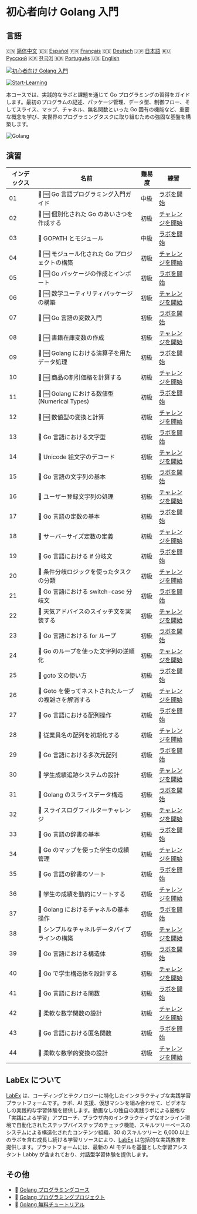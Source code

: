 # 初心者向け Golang 入門

## 言語

🇨🇳 [简体中文](README_zh.md) 🇪🇸 [Español](README_es.md) 🇫🇷 [Français](README_fr.md) 🇩🇪 [Deutsch](README_de.md) 🇯🇵 [日本語](README_ja.md) 🇷🇺 [Русский](README_ru.md) 🇰🇷 [한국어](README_ko.md) 🇧🇷 [Português](README_pt.md) 🇺🇸 [English](README.md) 

[![初心者向け Golang 入門](https://cover-creator.labex.io/golang-for-beginners.png?lang=ja)](https://labex.io/ja/courses/golang-for-beginners)

[![Start-Learning](https://img.shields.io/badge/Start-Learning-whitesmoke?style=for-the-badge)](https://labex.io/ja/courses/golang-for-beginners)

本コースでは、実践的なラボと課題を通じて Go プログラミングの習得をガイドします。最初のプログラムの記述、パッケージ管理、データ型、制御フロー、そしてスライス、マップ、チャネル、無名関数といった Go 固有の機能など、重要な概念を学び、実世界のプログラミングタスクに取り組むための強固な基盤を構築します。

![Golang](https://img.shields.io/badge/Golang-whitesmoke?style=for-the-badge&logo=golang)


## 演習

|   インデックス | 名前                                                  | 難易度   | 練習                                                                                                                                                 |
|----------------|-------------------------------------------------------|----------|------------------------------------------------------------------------------------------------------------------------------------------------------|
|             01 | 🧩 🆓 Go 言語プログラミング入門ガイド                 | 中級     | <a target='_blank' href='https://labex.io/ja/labs/go-beginner-s-guide-to-go-programming-149062?course=golang-for-beginners'>ラボを開始</a>           |
|             02 | 🎯 🆓 個別化された Go のあいさつを作成する            | 初級     | <a target='_blank' href='https://labex.io/ja/labs/go-craft-a-personalized-go-greeting-435633?course=golang-for-beginners'>チャレンジを開始</a>       |
|             03 | 🧩  GOPATH とモジュール                               | 中級     | <a target='_blank' href='https://labex.io/ja/labs/go-gopath-and-module-149063?course=golang-for-beginners'>ラボを開始</a>                            |
|             04 | 🎯 🆓 モジュール化された Go プロジェクトの構築        | 初級     | <a target='_blank' href='https://labex.io/ja/labs/go-build-a-modular-go-project-435640?course=golang-for-beginners'>チャレンジを開始</a>             |
|             05 | 🧩 🆓 Go パッケージの作成とインポート                 | 初級     | <a target='_blank' href='https://labex.io/ja/labs/go-creating-and-importing-go-packages-149064?course=golang-for-beginners'>ラボを開始</a>           |
|             06 | 🎯 🆓 数学ユーティリティパッケージの構築              | 初級     | <a target='_blank' href='https://labex.io/ja/labs/go-build-a-math-utility-package-435676?course=golang-for-beginners'>チャレンジを開始</a>           |
|             07 | 🧩 🆓 Go 言語の変数入門                               | 初級     | <a target='_blank' href='https://labex.io/ja/labs/go-introduction-to-go-variables-149065?course=golang-for-beginners'>ラボを開始</a>                 |
|             08 | 🎯 🆓 書籍在庫変数の作成                              | 初級     | <a target='_blank' href='https://labex.io/ja/labs/go-craft-book-inventory-variables-435684?course=golang-for-beginners'>チャレンジを開始</a>         |
|             09 | 🧩 🆓 Golang における演算子を用たデータ処理           | 初級     | <a target='_blank' href='https://labex.io/ja/labs/go-data-processing-with-operators-in-golang-149066?course=golang-for-beginners'>ラボを開始</a>     |
|             10 | 🎯 🆓 商品の割引価格を計算する                        | 初級     | <a target='_blank' href='https://labex.io/ja/labs/calculate-product-discount-price-435694?course=golang-for-beginners'>チャレンジを開始</a>          |
|             11 | 🧩 🆓 Golang における数値型 (Numerical Types)         | 初級     | <a target='_blank' href='https://labex.io/ja/labs/go-numerical-types-in-golang-149067?course=golang-for-beginners'>ラボを開始</a>                    |
|             12 | 🎯 🆓 数値型の変換と計算                              | 初級     | <a target='_blank' href='https://labex.io/ja/labs/convert-and-calculate-numeric-types-435824?course=golang-for-beginners'>チャレンジを開始</a>       |
|             13 | 🧩  Go 言語における文字型                             | 初級     | <a target='_blank' href='https://labex.io/ja/labs/go-character-types-in-golang-149068?course=golang-for-beginners'>ラボを開始</a>                    |
|             14 | 🎯  Unicode 絵文字のデコード                          | 初級     | <a target='_blank' href='https://labex.io/ja/labs/go-decode-unicode-emojis-435852?course=golang-for-beginners'>チャレンジを開始</a>                  |
|             15 | 🧩  Go 言語の文字列の基本                             | 初級     | <a target='_blank' href='https://labex.io/ja/labs/go-go-string-fundamentals-149069?course=golang-for-beginners'>ラボを開始</a>                       |
|             16 | 🎯  ユーザー登録文字列の処理                          | 初級     | <a target='_blank' href='https://labex.io/ja/labs/go-process-user-registration-strings-436083?course=golang-for-beginners'>チャレンジを開始</a>      |
|             17 | 🧩  Go 言語の定数の基本                               | 初級     | <a target='_blank' href='https://labex.io/ja/labs/go-go-constants-fundamentals-149070?course=golang-for-beginners'>ラボを開始</a>                    |
|             18 | 🎯  サーバーサイズ定数の定義                          | 初級     | <a target='_blank' href='https://labex.io/ja/labs/go-define-server-size-constants-436400?course=golang-for-beginners'>チャレンジを開始</a>           |
|             19 | 🧩  Go 言語における if 分岐文                         | 初級     | <a target='_blank' href='https://labex.io/ja/labs/go-if-branch-statement-in-golang-149071?course=golang-for-beginners'>ラボを開始</a>                |
|             20 | 🎯  条件分岐ロジックを使ったタスクの分類              | 初級     | <a target='_blank' href='https://labex.io/ja/labs/go-sort-tasks-with-conditional-logic-436418?course=golang-for-beginners'>チャレンジを開始</a>      |
|             21 | 🧩  Go 言語における switch-case 分岐文                | 初級     | <a target='_blank' href='https://labex.io/ja/labs/go-switch-case-branch-statements-in-golang-149072?course=golang-for-beginners'>ラボを開始</a>      |
|             22 | 🎯  天気アドバイスのスイッチ文を実装する              | 初級     | <a target='_blank' href='https://labex.io/ja/labs/go-implement-weather-advice-switch-436449?course=golang-for-beginners'>チャレンジを開始</a>        |
|             23 | 🧩  Go 言語における for ループ                        | 初級     | <a target='_blank' href='https://labex.io/ja/labs/go-for-loops-in-golang-149073?course=golang-for-beginners'>ラボを開始</a>                          |
|             24 | 🎯  Go のループを使った文字列の逆順化                 | 初級     | <a target='_blank' href='https://labex.io/ja/labs/go-reverse-string-with-go-loop-436520?course=golang-for-beginners'>チャレンジを開始</a>            |
|             25 | 🧩  goto 文の使い方                                   | 初級     | <a target='_blank' href='https://labex.io/ja/labs/go-goto-statement-usage-149074?course=golang-for-beginners'>ラボを開始</a>                         |
|             26 | 🎯  Goto を使ってネストされたループの複雑さを解消する | 初級     | <a target='_blank' href='https://labex.io/ja/labs/go-solve-nested-loop-complexity-with-goto-436529?course=golang-for-beginners'>チャレンジを開始</a> |
|             27 | 🧩  Go 言語における配列操作                           | 初級     | <a target='_blank' href='https://labex.io/ja/labs/go-array-operations-in-golang-149075?course=golang-for-beginners'>ラボを開始</a>                   |
|             28 | 🎯  従業員名の配列を初期化する                        | 初級     | <a target='_blank' href='https://labex.io/ja/labs/go-initialize-employee-names-array-436643?course=golang-for-beginners'>チャレンジを開始</a>        |
|             29 | 🧩  Go 言語における多次元配列                         | 初級     | <a target='_blank' href='https://labex.io/ja/labs/go-multidimensional-arrays-in-golang-149076?course=golang-for-beginners'>ラボを開始</a>            |
|             30 | 🎯  学生成績追跡システムの設計                        | 初級     | <a target='_blank' href='https://labex.io/ja/labs/go-design-a-student-grade-tracker-436649?course=golang-for-beginners'>チャレンジを開始</a>         |
|             31 | 🧩  Golang のスライスデータ構造                       | 初級     | <a target='_blank' href='https://labex.io/ja/labs/go-golang-slice-data-structures-149077?course=golang-for-beginners'>ラボを開始</a>                 |
|             32 | 🎯  スライスログフィルターチャレンジ                  | 初級     | <a target='_blank' href='https://labex.io/ja/labs/go-slice-log-filter-challenge-436686?course=golang-for-beginners'>チャレンジを開始</a>             |
|             33 | 🧩  Go 言語の辞書の基本                               | 初級     | <a target='_blank' href='https://labex.io/ja/labs/go-go-dictionary-fundamentals-149080?course=golang-for-beginners'>ラボを開始</a>                   |
|             34 | 🎯  Go のマップを使った学生の成績管理                 | 初級     | <a target='_blank' href='https://labex.io/ja/labs/go-manage-student-grades-with-go-maps-436735?course=golang-for-beginners'>チャレンジを開始</a>     |
|             35 | 🧩  Go 言語の辞書のソート                             | 初級     | <a target='_blank' href='https://labex.io/ja/labs/go-sorting-go-dictionaries-149095?course=golang-for-beginners'>ラボを開始</a>                      |
|             36 | 🎯  学生の成績を動的にソートする                      | 初級     | <a target='_blank' href='https://labex.io/ja/labs/go-sort-student-grades-dynamically-437203?course=golang-for-beginners'>チャレンジを開始</a>        |
|             37 | 🧩  Golang におけるチャネルの基本操作                 | 初級     | <a target='_blank' href='https://labex.io/ja/labs/go-channel-primitives-in-golang-149096?course=golang-for-beginners'>ラボを開始</a>                 |
|             38 | 🎯  シンプルなチャネルデータパイプラインの構築        | 初級     | <a target='_blank' href='https://labex.io/ja/labs/go-build-a-simple-channel-data-pipeline-437199?course=golang-for-beginners'>チャレンジを開始</a>   |
|             39 | 🧩  Go 言語における構造体                             | 初級     | <a target='_blank' href='https://labex.io/ja/labs/go-structures-in-golang-149097?course=golang-for-beginners'>ラボを開始</a>                         |
|             40 | 🎯  Go で学生構造体を設計する                         | 初級     | <a target='_blank' href='https://labex.io/ja/labs/go-design-student-struct-in-go-437202?course=golang-for-beginners'>チャレンジを開始</a>            |
|             41 | 🧩  Go 言語における関数                               | 初級     | <a target='_blank' href='https://labex.io/ja/labs/go-functions-in-golang-149098?course=golang-for-beginners'>ラボを開始</a>                          |
|             42 | 🎯  柔軟な数学関数の設計                              | 初級     | <a target='_blank' href='https://labex.io/ja/labs/go-design-flexible-math-function-437200?course=golang-for-beginners'>チャレンジを開始</a>          |
|             43 | 🧩  Go 言語における匿名関数                           | 初級     | <a target='_blank' href='https://labex.io/ja/labs/go-anonymous-functions-in-golang-149099?course=golang-for-beginners'>ラボを開始</a>                |
|             44 | 🎯  柔軟な数学的変換の設計                            | 初級     | <a target='_blank' href='https://labex.io/ja/labs/go-design-flexible-math-transformations-437201?course=golang-for-beginners'>チャレンジを開始</a>   |

## LabEx について

[LabEx](https://labex.io) は、コーディングとテクノロジーに特化したインタラクティブな実践学習プラットフォームです。ラボ、AI 支援、仮想マシンを組み合わせて、ビデオなしの実践的な学習体験を提供します。動画なしの独自の実践ラボによる厳格な「実践による学習」アプローチ、ブラウザ内のインタラクティブなオンライン環境で自動化されたステップバイステップのチェック機能、スキルツリーベースのシステムによる構造化されたコンテンツ組織、30 のスキルツリーと 6,000 以上のラボを含む成長し続ける学習リソースにより、[LabEx](https://labex.io) は包括的な実践教育を提供します。プラットフォームには、最新の AI モデルを基盤とした学習アシスタント Labby が含まれており、対話型学習体験を提供します。

## その他

- 🔗 [Golang プログラミングコース](https://github.com/labex-labs/awesome-programming-courses)
- 🔗 [Golang プログラミングプロジェクト](https://github.com/labex-labs/awesome-programming-projects)
- 🔗 [Golang 無料チュートリアル](https://github.com/labex-labs/go-free-tutorials)

